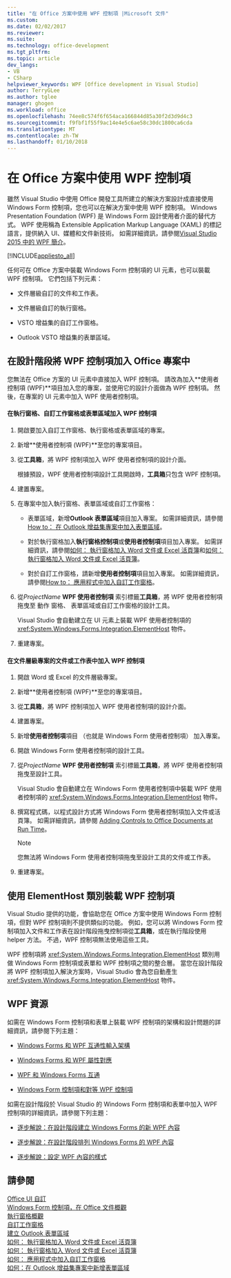 ```yaml
---
title: "在 Office 方案中使用 WPF 控制項 |Microsoft 文件"
ms.custom: 
ms.date: 02/02/2017
ms.reviewer: 
ms.suite: 
ms.technology: office-development
ms.tgt_pltfrm: 
ms.topic: article
dev_langs:
- VB
- CSharp
helpviewer_keywords: WPF [Office development in Visual Studio]
author: TerryGLee
ms.author: tglee
manager: ghogen
ms.workload: office
ms.openlocfilehash: 74ee8c574f6f654aca166844d85a30f2d3d9d4c3
ms.sourcegitcommit: f9fbf1f55f9ac14e4e5c6ae58c30dc1800ca6cda
ms.translationtype: MT
ms.contentlocale: zh-TW
ms.lasthandoff: 01/10/2018
---
```

# <a name="using-wpf-controls-in-office-solutions"></a>在 Office 方案中使用 WPF 控制項
  雖然 Visual Studio 中使用 Office 開發工具所建立的解決方案設計成直接使用 Windows Form 控制項，您也可以在解決方案中使用 WPF 控制項。 Windows Presentation Foundation (WPF) 是 Windows Form 設計使用者介面的替代方式。 WPF 使用稱為 Extensible Application Markup Language (XAML) 的標記語言，提供納入 UI、媒體和文件新技術。 如需詳細資訊，請參閱[Visual Studio 2015 中的 WPF 簡介](/dotnet/framework/wpf/getting-started/introduction-to-wpf-in-vs)。  
  
 [!INCLUDE[appliesto_all](../vsto/includes/appliesto-all-md.md)]  
  
 任何可在 Office 方案中裝載 Windows Form 控制項的 UI 元素，也可以裝載 WPF 控制項。 它們包括下列元素：  
  
-   文件層級自訂的文件和工作表。  
  
-   文件層級自訂的執行窗格。  
  
-   VSTO 增益集的自訂工作窗格。  
  
-   Outlook VSTO 增益集的表單區域。  
  
## <a name="adding-wpf-controls-to-office-projects-at-design-time"></a>在設計階段將 WPF 控制項加入 Office 專案中  
 您無法在 Office 方案的 UI 元素中直接加入 WPF 控制項。 請改為加入**使用者控制項 (WPF)**項目加入您的專案，並使用它的設計介面做為 WPF 控制項。 然後，在專案的 UI 元素中加入 WPF 使用者控制項。  
  
#### <a name="to-add-wpf-controls-to-an-actions-pane-custom-task-pane-or-form-region"></a>在執行窗格、自訂工作窗格或表單區域加入 WPF 控制項  
  
1.  開啟要加入自訂工作窗格、執行窗格或表單區域的專案。  
  
2.  新增**使用者控制項 (WPF)**至您的專案項目。  
  
3.  從**工具箱**，將 WPF 控制項加入 WPF 使用者控制項的設計介面。  
  
     根據預設，WPF 使用者控制項設計工具開啟時，**工具箱**只包含 WPF 控制項。  
  
4.  建置專案。  
  
5.  在專案中加入執行窗格、表單區域或自訂工作窗格：  
  
    -   表單區域，新增**Outlook 表單區域**項目加入專案。 如需詳細資訊，請參閱[How to： 在 Outlook 增益集專案中加入表單區域](../vsto/how-to-add-a-form-region-to-an-outlook-add-in-project.md)。  
  
    -   對於執行窗格加入**執行窗格控制項**或**使用者控制項**項目加入專案。 如需詳細資訊，請參閱[如何： 執行窗格加入 Word 文件或 Excel 活頁簿](../vsto/how-to-add-an-actions-pane-to-word-documents-or-excel-workbooks.md)和[如何： 執行窗格加入 Word 文件或 Excel 活頁簿](../vsto/how-to-add-an-actions-pane-to-word-documents-or-excel-workbooks.md)。  
  
    -   對於自訂工作窗格，請新增**使用者控制項**項目加入專案。 如需詳細資訊，請參閱[How to： 應用程式中加入自訂工作窗格](../vsto/how-to-add-a-custom-task-pane-to-an-application.md)。  
  
6.  從*ProjectName* **WPF 使用者控制項** 索引標籤**工具箱**，將 WPF 使用者控制項拖曳至 動作 窗格、 表單區域或自訂工作窗格的設計工具。  
  
     Visual Studio 會自動建立在 UI 元素上裝載 WPF 使用者控制項的 <xref:System.Windows.Forms.Integration.ElementHost> 物件。  
  
7.  重建專案。  
  
#### <a name="to-add-wpf-controls-to-a-document-or-worksheet-in-a-document-level-project"></a>在文件層級專案的文件或工作表中加入 WPF 控制項  
  
1.  開啟 Word 或 Excel 的文件層級專案。  
  
2.  新增**使用者控制項 (WPF)**至您的專案項目。  
  
3.  從**工具箱**，將 WPF 控制項加入 WPF 使用者控制項的設計介面。  
  
4.  建置專案。  
  
5.  新增**使用者控制項**項目 （也就是 Windows Form 使用者控制項） 加入專案。  
  
6.  開啟 Windows Form 使用者控制項的設計工具。  
  
7.  從*ProjectName* **WPF 使用者控制項** 索引標籤**工具箱**，將 WPF 使用者控制項拖曳至設計工具。  
  
     Visual Studio 會自動建立在 Windows Form 使用者控制項中裝載 WPF 使用者控制項的 <xref:System.Windows.Forms.Integration.ElementHost> 物件。  
  
8.  撰寫程式碼，以程式設計方式將 Windows Form 使用者控制項加入文件或活頁簿。 如需詳細資訊，請參閱 [Adding Controls to Office Documents at Run Time](../vsto/adding-controls-to-office-documents-at-run-time.md)。  
  
    > [!NOTE]  
    >  您無法將 Windows Form 使用者控制項拖曳至設計工具的文件或工作表。  
  
9. 重建專案。  
  
## <a name="hosting-wpf-controls-by-using-the-elementhost-class"></a>使用 ElementHost 類別裝載 WPF 控制項  
 Visual Studio 提供的功能，會協助您在 Office 方案中使用 Windows Form 控制項，但對 WPF 控制項則不提供類似的功能。 例如，您可以將 Windows Form 控制項加入文件和工作表在設計階段拖曳控制項從**工具箱**，或在執行階段使用 helper 方法。 不過，WPF 控制項無法使用這些工具。  
  
 WPF 控制項將 <xref:System.Windows.Forms.Integration.ElementHost> 類別用做 Windows Form 控制項或表單和 WPF 控制項之間的整合層。 當您在設計階段將 WPF 控制項加入解決方案時，Visual Studio 會為您自動產生 <xref:System.Windows.Forms.Integration.ElementHost> 物件。  
  
## <a name="wpf-resources"></a>WPF 資源  
 如需在 Windows Form 控制項和表單上裝載 WPF 控制項的架構和設計問題的詳細資訊，請參閱下列主題：  
  
-   [Windows Forms 和 WPF 互通性輸入架構](/dotnet/framework/wpf/advanced/windows-forms-and-wpf-interoperability-input-architecture)  
  
-   [Windows Forms 和 WPF 屬性對應](/dotnet/framework/wpf/advanced/windows-forms-and-wpf-property-mapping)  
  
-   [WPF 和 Windows Forms 互通](/dotnet/framework/wpf/advanced/wpf-and-windows-forms-interoperation)  
  
-   [Windows Form 控制項和對等 WPF 控制項](/dotnet/framework/wpf/advanced/windows-forms-controls-and-equivalent-wpf-controls)  
  
 如需在設計階段於 Visual Studio 的 Windows Form 控制項和表單中加入 WPF 控制項的詳細資訊，請參閱下列主題：  
  
-   [逐步解說：在設計階段建立 Windows Forms 的新 WPF 內容](/dotnet/framework/winforms/advanced/walkthrough-creating-new-wpf-content-on-windows-forms-at-design-time)  
  
-   [逐步解說：在設計階段排列 Windows Forms 的 WPF 內容](/dotnet/framework/winforms/advanced/walkthrough-arranging-wpf-content-on-windows-forms-at-design-time)  
  
-   [逐步解說：設定 WPF 內容的樣式](/dotnet/framework/winforms/advanced/walkthrough-styling-wpf-content)  
  
## <a name="see-also"></a>請參閱  
 [Office UI 自訂](../vsto/office-ui-customization.md)   
 [Windows Form 控制項，在 Office 文件概觀](../vsto/windows-forms-controls-on-office-documents-overview.md)   
 [執行窗格概觀](../vsto/actions-pane-overview.md)   
 [自訂工作窗格](../vsto/custom-task-panes.md)   
 [建立 Outlook 表單區域](../vsto/creating-outlook-form-regions.md)   
 [如何： 執行窗格加入 Word 文件或 Excel 活頁簿](../vsto/how-to-add-an-actions-pane-to-word-documents-or-excel-workbooks.md)   
 [如何： 執行窗格加入 Word 文件或 Excel 活頁簿](../vsto/how-to-add-an-actions-pane-to-word-documents-or-excel-workbooks.md)   
 [如何： 應用程式中加入自訂工作窗格](../vsto/how-to-add-a-custom-task-pane-to-an-application.md)   
 [如何：在 Outlook 增益集專案中新增表單區域](../vsto/how-to-add-a-form-region-to-an-outlook-add-in-project.md)  
  
  